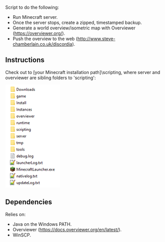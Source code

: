 Script to do the following:

- Run Minecraft server.
- Once the server stops, create a zipped, timestamped backup.
- Generate a world overview/isometric map with Overviewer (https://overviewer.org/).
- Push the overview to the web (http://www.steve-chamberlain.co.uk/discordia).

## Instructions
Check out to [your Minecraft installation path]\scripting, where server and overviewer are sibling folders to 'scripting':

![Folder structure](/folder-structure.png?raw=true)  

## Dependencies
Relies on: 
- Java on the Windows PATH.
- Overviewer (https://docs.overviewer.org/en/latest/).
- WinSCP.
